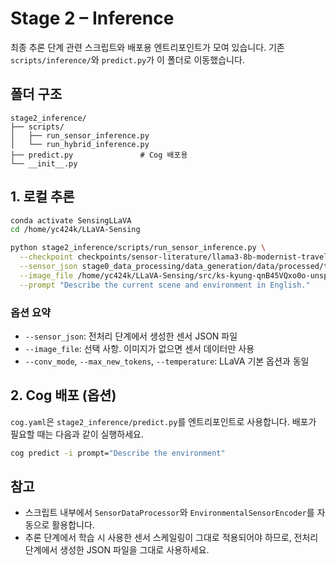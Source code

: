 # Stage 2 – Inference

최종 추론 단계 관련 스크립트와 배포용 엔트리포인트가 모여 있습니다. 기존 `scripts/inference/`와 `predict.py`가 이 폴더로 이동했습니다.

## 폴더 구조
```
stage2_inference/
├── scripts/
│   ├── run_sensor_inference.py
│   └── run_hybrid_inference.py
├── predict.py               # Cog 배포용
└── __init__.py
```

## 1. 로컬 추론
```bash
conda activate SensingLLaVA
cd /home/yc424k/LLaVA-Sensing

python stage2_inference/scripts/run_sensor_inference.py \
  --checkpoint checkpoints/sensor-literature/llama3-8b-modernist-travel-20250922 \
  --sensor_json stage0_data_processing/data_generation/data/processed/test_val_30k_each/modernist_travel_test.json \
  --image_file /home/yc424k/LLaVA-Sensing/src/ks-kyung-qnB45VQxo0o-unsplash.jpg \
  --prompt "Describe the current scene and environment in English."
```

### 옵션 요약
- `--sensor_json`: 전처리 단계에서 생성한 센서 JSON 파일
- `--image_file`: 선택 사항. 이미지가 없으면 센서 데이터만 사용
- `--conv_mode`, `--max_new_tokens`, `--temperature`: LLaVA 기본 옵션과 동일

## 2. Cog 배포 (옵션)

`cog.yaml`은 `stage2_inference/predict.py`를 엔트리포인트로 사용합니다. 배포가 필요할 때는 다음과 같이 실행하세요.
```bash
cog predict -i prompt="Describe the environment"
```

## 참고
- 스크립트 내부에서 `SensorDataProcessor`와 `EnvironmentalSensorEncoder`를 자동으로 활용합니다.
- 추론 단계에서 학습 시 사용한 센서 스케일링이 그대로 적용되어야 하므로, 전처리 단계에서 생성한 JSON 파일을 그대로 사용하세요.

